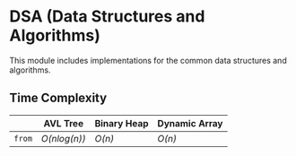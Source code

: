 # DSA (Data Structures and Algorithms)

This module includes implementations for the common data structures and algorithms.

## Time Complexity

| | AVL Tree | Binary Heap | Dynamic Array |
| --- | --- | --- | --- |
| `from` | _O(nlog(n))_ | _O(n)_ | _O(n)_ |